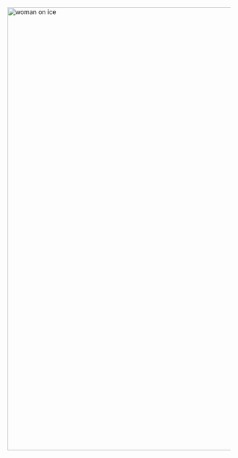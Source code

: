 <div style="background-color:; color:black; text-align:center" width="100px">
</div>
<img src="https://media.giphy.com/media/FfRq3h5ZiFzeo/giphy.gif" alt="woman on ice" algin="center" width="1000px">
